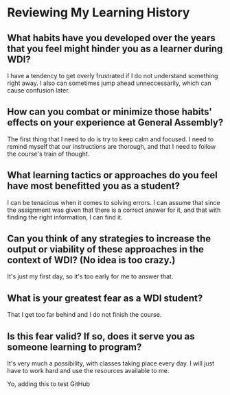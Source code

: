 # Reviewing My Learning History

## What habits have you developed over the years that you feel might hinder you as a learner during WDI?
I have a tendency to get overly frustrated if I do not understand something right away. I also can sometimes jump ahead unneccessarily, which can cause confusion later.
## How can you combat or minimize those habits' effects on your experience at General Assembly?
The first thing that I need to do is try to keep calm and focused. I need to remind myself that our instructions are thorough, and that I need to follow the course's train of thought.
## What learning tactics or approaches do you feel have most benefitted you as a student?
I can be tenacious when it comes to solving errors. I can assume that since the assignment was given that there is a correct answer for it, and that with finding the right information, I can find it.
## Can you think of any strategies to increase the output or viability of these approaches in the context of WDI? (No idea is too crazy.)
It's just my first day, so it's too early for me to answer that.
## What is your greatest fear as a WDI student?
That I get too far behind and I do not finish the course.
## Is this fear valid? If so, does it serve you as someone learning to program?
It's very much a possibility, with classes taking place every day. I will just have to work hard and use the resources available to me.

Yo, adding this to test GitHub
